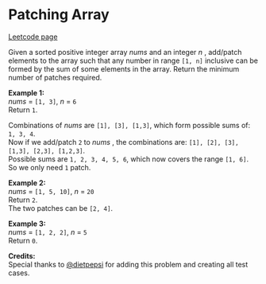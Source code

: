 # Patching Array
[Leetcode page](https://leetcode.com/problems/patching-array/description)

Given a sorted positive integer array _nums_ and an integer _n_ , add/patch
elements to the array such that any number in range `[1, n]` inclusive can be
formed by the sum of some elements in the array. Return the minimum number of
patches required.

**Example 1:**  
_nums_ = `[1, 3]`, _n_ = `6`  
Return `1`.

Combinations of _nums_ are `[1], [3], [1,3]`, which form possible sums of: `1,
3, 4`.  
Now if we add/patch `2` to _nums_ , the combinations are: `[1], [2], [3],
[1,3], [2,3], [1,2,3]`.  
Possible sums are `1, 2, 3, 4, 5, 6`, which now covers the range `[1, 6]`.  
So we only need `1` patch.

**Example 2:**  
_nums_ = `[1, 5, 10]`, _n_ = `20`  
Return `2`.  
The two patches can be `[2, 4]`.

**Example 3:**  
_nums_ = `[1, 2, 2]`, _n_ = `5`  
Return `0`.  

**Credits:**  
Special thanks to [@dietpepsi](https://leetcode.com/discuss/user/dietpepsi)
for adding this problem and creating all test cases.

